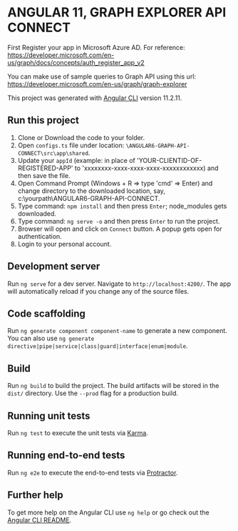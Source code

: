 # ANGULAR 11, GRAPH EXPLORER API CONNECT

First Register your app in Microsoft Azure AD. For reference: 
https://developer.microsoft.com/en-us/graph/docs/concepts/auth_register_app_v2

You can make use of sample queries to Graph API using this url:
https://developer.microsoft.com/en-us/graph/graph-explorer

This project was generated with [Angular CLI](https://github.com/angular/angular-cli) version 11.2.11.

## Run this project

1. Clone or Download the code to your folder.
2. Open `configs.ts` file under location: `\ANGULAR6-GRAPH-API-CONNECT\src\app\shared`.
3. Update your `appId` (example: in place of 'YOUR-CLIENTID-OF-REGISTERED-APP' to 'xxxxxxxx-xxxx-xxxx-xxxx-xxxxxxxxxxxx) and then save the file.
4. Open Command Prompt (Windows + R => type 'cmd' => Enter) and change directory to the downloaded location, say, c:\yourpath\ANGULAR6-GRAPH-API-CONNECT.
5. Type command: `npm install` and then press `Enter`; node_modules gets downloaded.
6. Type command: `ng serve -o` and then press `Enter` to run the project.
7. Browser will open and click on `Connect` button. A popup gets open for authentication.
8. Login to your personal account.

## Development server

Run `ng serve` for a dev server. Navigate to `http://localhost:4200/`. The app will automatically reload if you change any of the source files.

## Code scaffolding

Run `ng generate component component-name` to generate a new component. You can also use `ng generate directive|pipe|service|class|guard|interface|enum|module`.

## Build

Run `ng build` to build the project. The build artifacts will be stored in the `dist/` directory. Use the `--prod` flag for a production build.

## Running unit tests

Run `ng test` to execute the unit tests via [Karma](https://karma-runner.github.io).

## Running end-to-end tests

Run `ng e2e` to execute the end-to-end tests via [Protractor](http://www.protractortest.org/).

## Further help

To get more help on the Angular CLI use `ng help` or go check out the [Angular CLI README](https://github.com/angular/angular-cli/blob/master/README.md).
